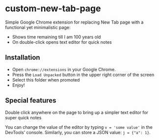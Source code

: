# custom-new-tab-page

Simple Google Chrome extension for replacing New Tab page with a functional yet
minimalistic page:

- Shows time remaining till I am 100 years old
- On double-click opens text editor for quick notes

## Installation

- Open `chrome://extensions` in your Google Chrome.
- Press the `Load Unpacked` button in the upper right corner of the screen
- Select this folder when promoted
- Enjoy!

## Special features

Double click anywhere on the page to bring up a simpler text editor for super
quick notes

You can change the value of the editor by typing `v = 'some value'` in the
DevTools' console. Similarly, you can store a JSON value: `j = {"a": 1}`.
